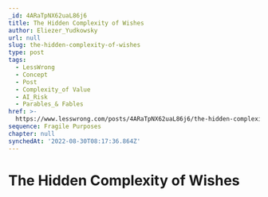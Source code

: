 ```yaml
---
_id: 4ARaTpNX62uaL86j6
title: The Hidden Complexity of Wishes
author: Eliezer_Yudkowsky
url: null
slug: the-hidden-complexity-of-wishes
type: post
tags:
  - LessWrong
  - Concept
  - Post
  - Complexity_of Value
  - AI_Risk
  - Parables_& Fables
href: >-
  https://www.lesswrong.com/posts/4ARaTpNX62uaL86j6/the-hidden-complexity-of-wishes
sequence: Fragile Purposes
chapter: null
synchedAt: '2022-08-30T08:17:36.864Z'
---
```


# The Hidden Complexity of Wishes
